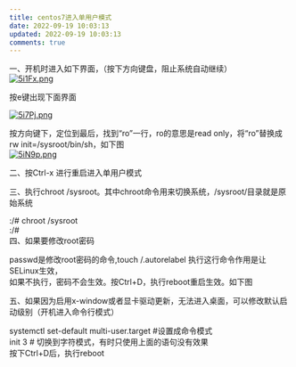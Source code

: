 ```yaml
---
title: centos7进入单用户模式
date: 2022-09-19 10:03:13
updated: 2022-09-19 10:03:13
comments: true
---
```

<!--StartFragment-->

一、开机时进入如下界面，（按下方向键盘，阻止系统自动继续）\
[![5i1Fx.png](https://i.w3tt.com/2021/09/27/5i1Fx.png "5i1Fx.png")](https://i.w3tt.com/2021/09/27/5i1Fx.png)

按e键出现下面界面

[![5i7Pj.png](https://i.w3tt.com/2021/09/27/5i7Pj.png "5i7Pj.png")](https://i.w3tt.com/2021/09/27/5i7Pj.png)

按方向键下，定位到最后，找到“ro”一行，ro的意思是read only，将“ro”替换成 rw init=/sysroot/bin/sh，如下图\
[![5iN9p.png](https://i.w3tt.com/2021/09/27/5iN9p.png "5iN9p.png")](https://i.w3tt.com/2021/09/27/5iN9p.png)

二、按Ctrl-x 进行重启进入单用户模式

三、执行chroot /sysroot。其中chroot命令用来切换系统，/sysroot/目录就是原始系统

:/# chroot /sysroot\
:/#\
四、如果要修改root密码

passwd是修改root密码的命令,touch /.autorelabel 执行这行命令作用是让SELinux生效，\
如果不执行，密码不会生效。按Ctrl+D，执行reboot重启生效。如下图

五、如果因为启用x-window或者显卡驱动更新，无法进入桌面，可以修改默认启动级别（开机进入命令行模式）

systemctl set-default multi-user.target #设置成命令模式\
init 3 # 切换到字符模式，有时只使用上面的语句没有效果\
按下Ctrl+D后，执行reboot

<!--EndFragment-->